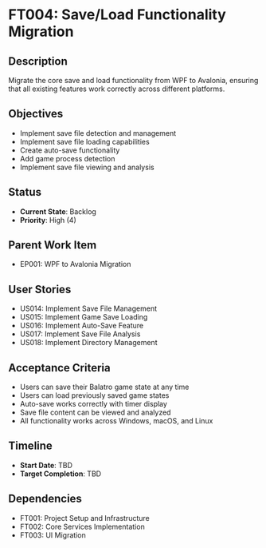# FT004: Save/Load Functionality Migration

## Description
Migrate the core save and load functionality from WPF to Avalonia, ensuring that all existing features work correctly across different platforms.

## Objectives
- Implement save file detection and management
- Implement save file loading capabilities
- Create auto-save functionality
- Add game process detection
- Implement save file viewing and analysis

## Status
- **Current State**: Backlog
- **Priority**: High (4)

## Parent Work Item
- EP001: WPF to Avalonia Migration

## User Stories
- US014: Implement Save File Management
- US015: Implement Game Save Loading
- US016: Implement Auto-Save Feature
- US017: Implement Save File Analysis
- US018: Implement Directory Management

## Acceptance Criteria
- Users can save their Balatro game state at any time
- Users can load previously saved game states
- Auto-save works correctly with timer display
- Save file content can be viewed and analyzed
- All functionality works across Windows, macOS, and Linux

## Timeline
- **Start Date**: TBD
- **Target Completion**: TBD

## Dependencies
- FT001: Project Setup and Infrastructure
- FT002: Core Services Implementation
- FT003: UI Migration

